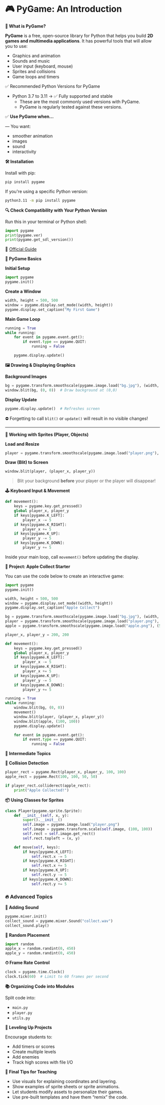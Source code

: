 # 🎮 PyGame: An Introduction

**🔹 What is PyGame?**

**PyGame** is a free, open-source library for Python that helps you build **2D games and multimedia applications**. It has powerful tools that will allow you to use:

   * Graphics and animation
   * Sounds and music
   * User input (keyboard, mouse)
   * Sprites and collisions
   * Game loops and timers


✅ Recommended Python Versions for PyGame

- Python 3.7 to 3.11 → ✅ Fully supported and stable
  - These are the most commonly used versions with PyGame.
  - PyGame is regularly tested against these versions.


✅ **Use PyGame when...** 

— You want:
  - smoother animation
  - images
  - sound
  - interactivity



**🛠 Installation**

Install with pip:

```bash
pip install pygame
```

If you're using a specific Python version:

```bash
python3.11 -m pip install pygame
```

**🔍 Check Compatibility with Your Python Version**

Run this in your terminal or Python shell:

```python
import pygame
print(pygame.ver)
print(pygame.get_sdl_version())
```


🔗 [Official Guide](https://www.pygame.org/wiki/GettingStarted)



**🧱 PyGame Basics**

**Initial Setup**

```python
import pygame
pygame.init()
```

**Create a Window**

```python
width, height = 500, 500
window = pygame.display.set_mode((width, height))
pygame.display.set_caption("My First Game")
```

**Main Game Loop**

```python
running = True
while running:
    for event in pygame.event.get():
        if event.type == pygame.QUIT:
            running = False

    pygame.display.update()
```



**🖼 Drawing & Displaying Graphics**

**Background Images**

```python
bg = pygame.transform.smoothscale(pygame.image.load("bg.jpg"), (width, height))
window.blit(bg, (0, 0))  # Draw background at (0,0)
```

**Display Update**

```python
pygame.display.update()  # Refreshes screen
```

⛔ Forgetting to call `blit()` or `update()` will result in no visible changes!

---

**🧍 Working with Sprites (Player, Objects)**

**Load and Resize**

```python
player = pygame.transform.smoothscale(pygame.image.load("player.png"), (100, 100))
```

**Draw (Blit) to Screen**

```python
window.blit(player, (player_x, player_y))
```

> Blit your background **before** your player or the player will disappear!



**🕹 Keyboard Input & Movement**

```python
def movement():
    keys = pygame.key.get_pressed()
    global player_x, player_y
    if keys[pygame.K_LEFT]:
        player_x -= 5
    if keys[pygame.K_RIGHT]:
        player_x += 5
    if keys[pygame.K_UP]:
        player_y -= 5
    if keys[pygame.K_DOWN]:
        player_y += 5
```

Inside your main loop, call `movement()` before updating the display.



**🍎 Project: Apple Collect Starter**

You can use the code below to create an interactive game:

```python
import pygame
pygame.init()

width, height = 500, 500
window = pygame.display.set_mode((width, height))
pygame.display.set_caption("Apple Collect")

bg = pygame.transform.smoothscale(pygame.image.load("bg.jpg"), (width, height))
player = pygame.transform.smoothscale(pygame.image.load("player.png"), (100, 100))
apple = pygame.transform.smoothscale(pygame.image.load("apple.png"), (50, 50))

player_x, player_y = 200, 200

def movement():
    keys = pygame.key.get_pressed()
    global player_x, player_y
    if keys[pygame.K_LEFT]:
        player_x -= 5
    if keys[pygame.K_RIGHT]:
        player_x += 5
    if keys[pygame.K_UP]:
        player_y -= 5
    if keys[pygame.K_DOWN]:
        player_y += 5

running = True
while running:
    window.blit(bg, (0, 0))
    movement()
    window.blit(player, (player_x, player_y))
    window.blit(apple, (100, 100))
    pygame.display.update()

    for event in pygame.event.get():
        if event.type == pygame.QUIT:
            running = False
```



**🧠 Intermediate Topics**

**🎯 Collision Detection**

```python
player_rect = pygame.Rect(player_x, player_y, 100, 100)
apple_rect = pygame.Rect(100, 100, 50, 50)

if player_rect.colliderect(apple_rect):
    print("Apple Collected!")
```

**📦 Using Classes for Sprites**

```python
class Player(pygame.sprite.Sprite):
    def __init__(self, x, y):
        super().__init__()
        self.image = pygame.image.load("player.png")
        self.image = pygame.transform.scale(self.image, (100, 100))
        self.rect = self.image.get_rect()
        self.rect.topleft = (x, y)

    def move(self, keys):
        if keys[pygame.K_LEFT]:
            self.rect.x -= 5
        if keys[pygame.K_RIGHT]:
            self.rect.x += 5
        if keys[pygame.K_UP]:
            self.rect.y -= 5
        if keys[pygame.K_DOWN]:
            self.rect.y += 5
```



### 🔥 Advanced Topics

**🎵 Adding Sound**

```python
pygame.mixer.init()
collect_sound = pygame.mixer.Sound("collect.wav")
collect_sound.play()
```

**🎲 Random Placement**

```python
import random
apple_x = random.randint(0, 450)
apple_y = random.randint(0, 450)
```

**⏱ Frame Rate Control**

```python
clock = pygame.time.Clock()
clock.tick(60)  # Limit to 60 frames per second
```

**📚 Organizing Code into Modules**

Split code into:

* `main.py`
* `player.py`
* `utils.py`

**🧪 Leveling Up Projects**

Encourage students to:

* Add timers or scores
* Create multiple levels
* Add enemies
* Track high scores with file I/O



**🧰 Final Tips for Teaching**

* Use visuals for explaining coordinates and layering.
* Show examples of sprite sheets or sprite animations.
* Let students modify assets to personalize their games.
* Use pre-built templates and have them “remix” the code.

